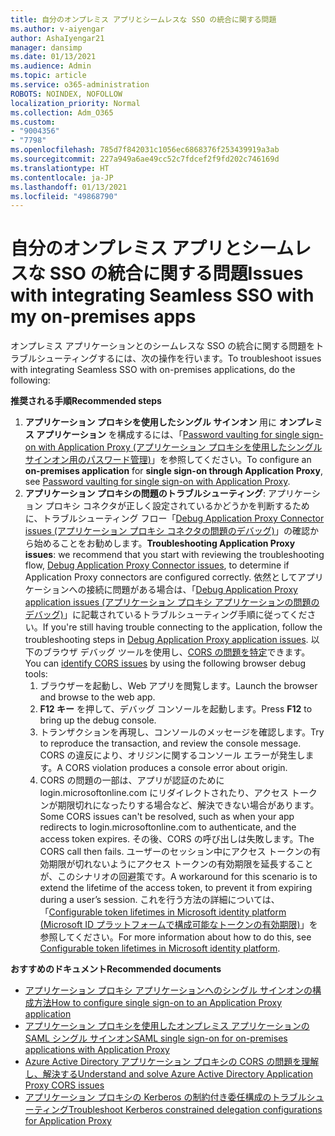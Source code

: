 ```yaml
---
title: 自分のオンプレミス アプリとシームレスな SSO の統合に関する問題
ms.author: v-aiyengar
author: AshaIyengar21
manager: dansimp
ms.date: 01/13/2021
ms.audience: Admin
ms.topic: article
ms.service: o365-administration
ROBOTS: NOINDEX, NOFOLLOW
localization_priority: Normal
ms.collection: Adm_O365
ms.custom:
- "9004356"
- "7798"
ms.openlocfilehash: 785d7f842031c1056ec6868376f253439919a3ab
ms.sourcegitcommit: 227a949a6ae49cc52c7fdcef2f9fd202c746169d
ms.translationtype: HT
ms.contentlocale: ja-JP
ms.lasthandoff: 01/13/2021
ms.locfileid: "49868790"
---
```

# <a name="issues-with-integrating-seamless-sso-with-my-on-premises-apps"></a><span data-ttu-id="2fd2c-102">自分のオンプレミス アプリとシームレスな SSO の統合に関する問題</span><span class="sxs-lookup"><span data-stu-id="2fd2c-102">Issues with integrating Seamless SSO with my on-premises apps</span></span>

<span data-ttu-id="2fd2c-103">オンプレミス アプリケーションとのシームレスな SSO の統合に関する問題をトラブルシューティングするには、次の操作を行います。</span><span class="sxs-lookup"><span data-stu-id="2fd2c-103">To troubleshoot issues with integrating Seamless SSO with on-premises applications, do the following:</span></span>

<span data-ttu-id="2fd2c-104">**推奨される手順**</span><span class="sxs-lookup"><span data-stu-id="2fd2c-104">**Recommended steps**</span></span>

1. <span data-ttu-id="2fd2c-105">**アプリケーション プロキシを使用したシングル サインオン** 用に **オンプレミス アプリケーション** を構成するには、「[Password vaulting for single sign-on with Application Proxy (アプリケーション プロキシを使用したシングル サインオン用のパスワード管理)](https://docs.microsoft.com/azure/active-directory/manage-apps/application-proxy-configure-single-sign-on-password-vaulting)」を参照してください。</span><span class="sxs-lookup"><span data-stu-id="2fd2c-105">To configure an **on-premises application** for **single sign-on through Application Proxy**, see [Password vaulting for single sign-on with Application Proxy](https://docs.microsoft.com/azure/active-directory/manage-apps/application-proxy-configure-single-sign-on-password-vaulting).</span></span>
1. <span data-ttu-id="2fd2c-106">**アプリケーション プロキシの問題のトラブルシューティング**: アプリケーション プロキシ コネクタが正しく設定されているかどうかを判断するために、トラブルシューティング フロー「[Debug Application Proxy Connector issues (アプリケーション プロキシ コネクタの問題のデバッグ)](https://docs.microsoft.com/azure/active-directory/manage-apps/application-proxy-debug-connectors)」の確認から始めることをお勧めします。</span><span class="sxs-lookup"><span data-stu-id="2fd2c-106">**Troubleshooting Application Proxy issues**: we recommend that you start with reviewing the troubleshooting flow, [Debug Application Proxy Connector issues](https://docs.microsoft.com/azure/active-directory/manage-apps/application-proxy-debug-connectors), to determine if Application Proxy connectors are configured correctly.</span></span> <span data-ttu-id="2fd2c-107">依然としてアプリケーションへの接続に問題がある場合は、「[Debug Application Proxy application issues (アプリケーション プロキシ アプリケーションの問題のデバッグ)](https://docs.microsoft.com/azure/active-directory/manage-apps/application-proxy-debug-apps)」に記載されているトラブルシューティング手順に従ってください。</span><span class="sxs-lookup"><span data-stu-id="2fd2c-107">If you're still having trouble connecting to the application, follow the troubleshooting steps in [Debug Application Proxy application issues](https://docs.microsoft.com/azure/active-directory/manage-apps/application-proxy-debug-apps).</span></span> <span data-ttu-id="2fd2c-108">以下のブラウザ デバッグ ツールを使用し、[CORS の問題を特定](https://docs.microsoft.com/azure/active-directory/manage-apps/application-proxy-understand-cors-issues#understand-and-identify-cors-issues)できます。</span><span class="sxs-lookup"><span data-stu-id="2fd2c-108">You can [identify CORS issues](https://docs.microsoft.com/azure/active-directory/manage-apps/application-proxy-understand-cors-issues#understand-and-identify-cors-issues) by using the following browser debug tools:</span></span>
    1. <span data-ttu-id="2fd2c-109">ブラウザーを起動し、Web アプリを閲覧します。</span><span class="sxs-lookup"><span data-stu-id="2fd2c-109">Launch the browser and browse to the web app.</span></span>
    1. <span data-ttu-id="2fd2c-110">**F12 キー** を押して、デバッグ コンソールを起動します。</span><span class="sxs-lookup"><span data-stu-id="2fd2c-110">Press **F12** to bring up the debug console.</span></span>
    1. <span data-ttu-id="2fd2c-111">トランザクションを再現し、コンソールのメッセージを確認します。</span><span class="sxs-lookup"><span data-stu-id="2fd2c-111">Try to reproduce the transaction, and review the console message.</span></span> <span data-ttu-id="2fd2c-112">CORS の違反により、オリジンに関するコンソール エラーが発生します。</span><span class="sxs-lookup"><span data-stu-id="2fd2c-112">A CORS violation produces a console error about origin.</span></span>
    1. <span data-ttu-id="2fd2c-113">CORS の問題の一部は、アプリが認証のために login.microsoftonline.com にリダイレクトされたり、アクセス トークンが期限切れになったりする場合など、解決できない場合があります。</span><span class="sxs-lookup"><span data-stu-id="2fd2c-113">Some CORS issues can't be resolved, such as when your app redirects to login.microsoftonline.com to authenticate, and the access token expires.</span></span> <span data-ttu-id="2fd2c-114">その後、CORS の呼び出しは失敗します。</span><span class="sxs-lookup"><span data-stu-id="2fd2c-114">The CORS call then fails.</span></span> <span data-ttu-id="2fd2c-115">ユーザーのセッション中にアクセス トークンの有効期限が切れないようにアクセス トークンの有効期限を延長することが、このシナリオの回避策です。</span><span class="sxs-lookup"><span data-stu-id="2fd2c-115">A workaround for this scenario is to extend the lifetime of the access token, to prevent it from expiring during a user’s session.</span></span> <span data-ttu-id="2fd2c-116">これを行う方法の詳細については、「[Configurable token lifetimes in Microsoft identity platform (Microsoft ID プラットフォームで構成可能なトークンの有効期限)](https://docs.microsoft.com/azure/active-directory/develop/active-directory-configurable-token-lifetimes)」を参照してください。</span><span class="sxs-lookup"><span data-stu-id="2fd2c-116">For more information about how to do this, see [Configurable token lifetimes in Microsoft identity platform](https://docs.microsoft.com/azure/active-directory/develop/active-directory-configurable-token-lifetimes).</span></span>

<span data-ttu-id="2fd2c-117">**おすすめのドキュメント**</span><span class="sxs-lookup"><span data-stu-id="2fd2c-117">**Recommended documents**</span></span>

- [<span data-ttu-id="2fd2c-118"> アプリケーション プロキシ アプリケーションへのシングル サインオンの構成方法</span><span class="sxs-lookup"><span data-stu-id="2fd2c-118">How to configure single sign-on to an Application Proxy application</span></span>](https://docs.microsoft.com/azure/active-directory/manage-apps/application-proxy-config-sso-how-to)
- [<span data-ttu-id="2fd2c-119">アプリケーション プロキシを使用したオンプレミス アプリケーションの SAML シングル サインオン</span><span class="sxs-lookup"><span data-stu-id="2fd2c-119">SAML single sign-on for on-premises applications with Application Proxy</span></span>](https://docs.microsoft.com/azure/active-directory/manage-apps/application-proxy-configure-single-sign-on-on-premises-apps)
- [<span data-ttu-id="2fd2c-120">Azure Active Directory アプリケーション プロキシの CORS の問題を理解し、解決する</span><span class="sxs-lookup"><span data-stu-id="2fd2c-120">Understand and solve Azure Active Directory Application Proxy CORS issues</span></span>](https://docs.microsoft.com/azure/active-directory/manage-apps/application-proxy-understand-cors-issues#solutions-for-application-proxy-cors-issues)
- [<span data-ttu-id="2fd2c-121">アプリケーション プロキシの Kerberos の制約付き委任構成のトラブルシューティング</span><span class="sxs-lookup"><span data-stu-id="2fd2c-121">Troubleshoot Kerberos constrained delegation configurations for Application Proxy</span></span>](https://docs.microsoft.com/azure/active-directory/manage-apps/application-proxy-back-end-kerberos-constrained-delegation-how-to)